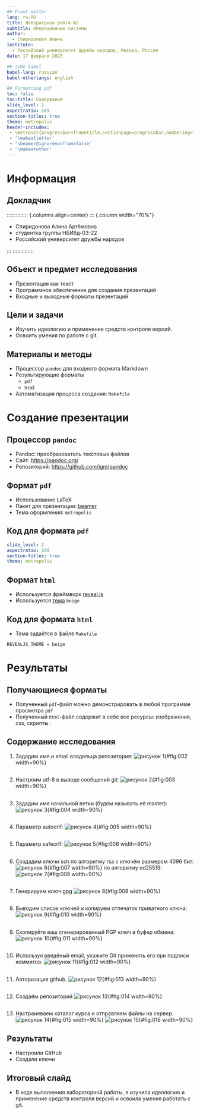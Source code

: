 ```yaml
---
## Front matter
lang: ru-RU
title: Лаборатрная рабта №2
subtitle: Операционные системы
author:
  - Спиридонова Алина
institute:
  - Российский университет дружбы народов, Москва, Россия
date: 17 февраля 2023

## i18n babel
babel-lang: russian
babel-otherlangs: english

## Formatting pdf
toc: false
toc-title: Содержание
slide_level: 2
aspectratio: 169
section-titles: true
theme: metropolis
header-includes:
 - \metroset{progressbar=frametitle,sectionpage=progressbar,numbering=fraction}
 - '\makeatletter'
 - '\beamer@ignorenonframefalse'
 - '\makeatother'
---
```


# Информация

## Докладчик

:::::::::::::: {.columns align=center}
::: {.column width="70%"}

  * Спиридонова Алина Артёмовна
  * студентка группы НБИбд-03-22
  * Российский университет дружбы народов


:::
::::::::::::::



## Объект и предмет исследования

- Презентация как текст
- Программное обеспечение для создания презентаций
- Входные и выходные форматы презентаций

## Цели и задачи

- Изучить идеологию и применение средств контроля версий.
- Освоить умения по работе с git.

## Материалы и методы

- Процессор `pandoc` для входного формата Markdown
- Результирующие форматы
	- `pdf`
	- `html`
- Автоматизация процесса создания: `Makefile`

# Создание презентации

## Процессор `pandoc`

- Pandoc: преобразователь текстовых файлов
- Сайт: <https://pandoc.org/>
- Репозиторий: <https://github.com/jgm/pandoc>

## Формат `pdf`

- Использование LaTeX
- Пакет для презентации: [beamer](https://ctan.org/pkg/beamer)
- Тема оформления: `metropolis`

## Код для формата `pdf`

```yaml
slide_level: 2
aspectratio: 169
section-titles: true
theme: metropolis
```

## Формат `html`

- Используется фреймворк [reveal.js](https://revealjs.com/)
- Используется [тема](https://revealjs.com/themes/) `beige`

## Код для формата `html`

- Тема задаётся в файле `Makefile`

```make
REVEALJS_THEME = beige 
```
# Результаты

## Получающиеся форматы

- Полученный `pdf`-файл можно демонстрировать в любой программе просмотра `pdf`
- Полученный `html`-файл содержит в себе все ресурсы: изображения, css, скрипты
.

## Содержание исследования

1. Зададим имя и email владельца репозитория:
![рисунок 1](image/nameemail.png){#fig:002 width=90%}

##
2. Настроим utf-8 в выводе сообщений git:
![рисунок 2](image/quotepath.png){#fig:003 width=90%}

##
3. Зададим имя начальной ветки (будем называть её master):
![рисунок 3](image/master.png){#fig:004 width=90%}

##
4. Параметр autocrlf:
![рисунок 4](image/input.png){#fig:005 width=90%}

##
5. Параметр safecrlf:
![рисунок 5](image/warn.png){#fig:006 width=90%}

##
6. Создадим ключи ssh по алгоритму rsa с ключём размером 4096 бит:
![рисунок 6](image/keygen4096.png){#fig:007 width=90%}
по алгоритму ed25519:
![рисунок 7](image/keygened.png){#fig:008 width=90%}

##
7. Генерируем ключ gpg
![рисунок 8](image/gpggenerate.png){#fig:009 width=90%}

##
8. Выводим список ключей и копируем отпечаток приватного ключа:
![рисунок 9](image/gpglong.png){#fig:010 width=90%}

##
9. Cкопируйте ваш сгенерированный PGP ключ в буфер обмена:
![рисунок 10](image/export.png){#fig:011 width=90%}

##
10. Используя введёный email, укажите Git применять его при подписи коммитов:
![рисунок 11](image/gitconfig.png){#fig:012 width=90%}

##
11. Авторизация github.
![рисунок 12](image/ghauth.png){#fig:013 width=90%}

##
12. Создаём репозиторий
![рисунок 13](image/mkdir.png){#fig:014 width=90%}

##
13. Настраиеваем каталог курса и отправляем файлы на сервер.
![рисунок 14](image/gitclone.png){#fig:015 width=90%}
![рисунок 15](image/gitcommit.png){#fig:016 width=90%}

## Результаты

- Настроили GitHub 
- Создали ключи

## Итоговый слайд

- В ходе выполнения лабораторной работы, я изучила идеологию и применение средств контроля версий и освоила умения работать с git.

